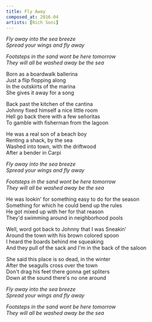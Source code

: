 ```yaml
---
title: Fly Away
composed_at: 2016-04
artists: [Rich Soni]
---
```


*Fly away into the sea breeze*  
*Spread your wings and fly away*  

*Footsteps in the sand wont be here tomorrow*  
*They will all be washed away be the sea*  

Born as a boardwalk ballerina  
Just a flip flopping along  
In the outskirts of the marina  
She gives it away for a song  

Back past the kitchen of the cantina  
Johnny fixed himself a nice little room  
Hell go back there with a few señoritas  
To gamble with fisherman from the lagoon  


He was a real son of a beach boy  
Renting a shack, by the sea  
Washed into town, with the driftwood  
After a bender in Carpi  

*Fly away into the sea breeze*  
*Spread your wings and fly away*  

*Footsteps in the sand wont be here tomorrow*  
*They will all be washed away be the sea*  

He was lookin' for something easy to do for the season  
Something for which he could bend up the rules  
He got mixed up with her for that reason  
They'd swimming around in neighborhood pools  

Well, word got back to Johnny that I was Sneakin'  
Around the town with his brown colored spoon  
I heard the boards behind me squeaking  
And they pull of the sack and I'm in the back of the saloon  

She said this place is so dead, in the winter  
After the seagulls cross over the town  
Don't drag his feet there gonna get spliters  
Down at the sound there's no one around  

*Fly away into the sea breeze*  
*Spread your wings and fly away*  

*Footsteps in the sand wont be here tomorrow*  
*They will all be washed away be the sea*  
